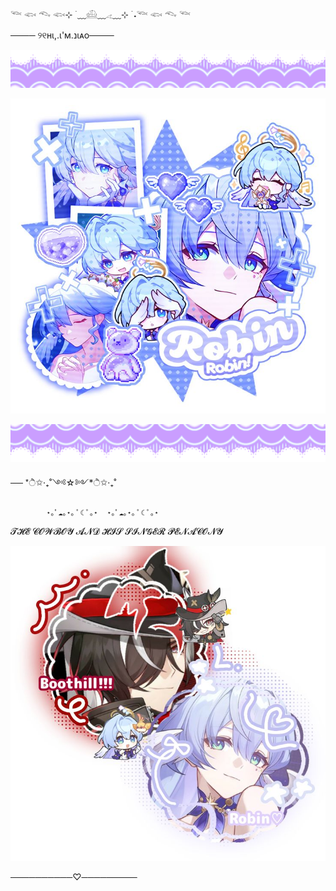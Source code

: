 𓆝 𓆟 𓆞 𓆟⊹ ࣪ ﹏𓊝﹏𓂁﹏⊹ ࣪ ˖𓆝 𓆟 𓆞 𓆝 

──── ୨୧нι,.ι'м.נιᴀo────


![image alt](https://github.com/Jiaoshi0/Jiaoshi0/blob/e715f4955d4af0060e5abcab3289c6725264e178/tumblr_821c5d99f163490e0990a865e6ec4d75_91b17753_1280.png)

![image alt](https://github.com/Jiaoshi0/Jiaoshi0/blob/4703fb23c9331fd83fa7f6d8e60ae92da0f88ed0/e57e36020fad58d59de037189080daf8.jpg)

![image alt](https://github.com/Jiaoshi0/Jiaoshi0/blob/64ffef040051891996fbb1fb20fc14cf46501800/tumblr_ad19be8f9b35bc8d8d4ebd460bdc3e7f_42b1a207_1280.png)


──
                      *ੈ✩‧₊˚༺☆༻*ੈ✩‧₊˚
            
            
            ⋆｡ﾟ☁︎｡⋆｡ ﾟ☾ ﾟ｡⋆  ⋆｡ﾟ☁︎｡⋆｡ ﾟ☾ ﾟ｡⋆


𝓣𝓗𝓔 𝓒𝓞𝓦𝓑𝓞𝓨 𝓐𝓝𝓓 𝓗𝓘𝓢 𝓢𝓘𝓝𝓖𝓔𝓡 𝓟𝓔𝓝𝓐𝓒𝓞𝓝𝓨    

![image alt](https://github.com/Jiaoshi0/Jiaoshi0/blob/7385325d87cc9f74b2a5bc466935b0b49f1e13bd/ca784c1a54c49f130210bd47c7a41b53.jpg)



──────────♡─────────
